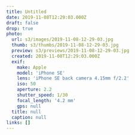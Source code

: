```yaml
---
title: Untitled
date: 2019-11-08T12:29:03.000Z
draft: false
drop: true
photo:
  url: s3/images/2019-11-08-12-29-03.jpg
  thumb: s3/thumbs/2019-11-08-12-29-03.jpg
  preview: s3/previews/2019-11-08-12-29-03.jpg
  created: 2019-11-08T12:29:03.000Z
  exif:
    make: Apple
    model: 'iPhone SE'
    lens: 'iPhone SE back camera 4.15mm f/2.2'
    iso: 50
    aperture: 2.2
    shutter_speed: 1/30
    focal_length: '4.2 mm'
    gps: null
  title: null
  caption: null
links: []
---
```

